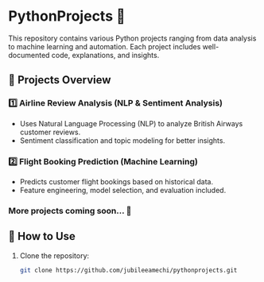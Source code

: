 # PythonProjects 🐍  

This repository contains various Python projects ranging from data analysis to machine learning and automation. Each project includes well-documented code, explanations, and insights.  

## 📂 Projects Overview  

### 1️⃣ **Airline Review Analysis (NLP & Sentiment Analysis)**  
- Uses Natural Language Processing (NLP) to analyze British Airways customer reviews.  
- Sentiment classification and topic modeling for better insights.  

### 2️⃣ **Flight Booking Prediction (Machine Learning)**  
- Predicts customer flight bookings based on historical data.  
- Feature engineering, model selection, and evaluation included.  

### More projects coming soon... 🚀  

## 🔧 How to Use  
1. Clone the repository:  
   ```bash
   git clone https://github.com/jubileeamechi/pythonprojects.git
